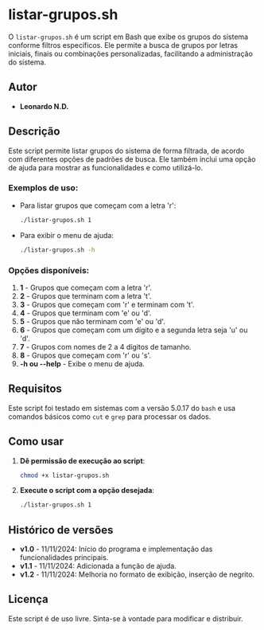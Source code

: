 
# listar-grupos.sh

O `listar-grupos.sh` é um script em Bash que exibe os grupos do sistema conforme filtros específicos. Ele permite a busca de grupos por letras iniciais, finais ou combinações personalizadas, facilitando a administração do sistema.

## Autor
- **Leonardo N.D.**

## Descrição

Este script permite listar grupos do sistema de forma filtrada, de acordo com diferentes opções de padrões de busca. Ele também inclui uma opção de ajuda para mostrar as funcionalidades e como utilizá-lo.

### Exemplos de uso:

- Para listar grupos que começam com a letra 'r':
  ```bash
  ./listar-grupos.sh 1
  ```

- Para exibir o menu de ajuda:
  ```bash
  ./listar-grupos.sh -h
  ```

### Opções disponíveis:
1. **1** - Grupos que começam com a letra 'r'.
2. **2** - Grupos que terminam com a letra 't'.
3. **3** - Grupos que começam com 'r' e terminam com 't'.
4. **4** - Grupos que terminam com 'e' ou 'd'.
5. **5** - Grupos que não terminam com 'e' ou 'd'.
6. **6** - Grupos que começam com um dígito e a segunda letra seja 'u' ou 'd'.
7. **7** - Grupos com nomes de 2 a 4 dígitos de tamanho.
8. **8** - Grupos que começam com 'r' ou 's'.
9. **-h ou --help** - Exibe o menu de ajuda.

## Requisitos

Este script foi testado em sistemas com a versão 5.0.17 do `bash` e usa comandos básicos como `cut` e `grep` para processar os dados.

## Como usar

1. **Dê permissão de execução ao script**:
   ```bash
   chmod +x listar-grupos.sh
   ```

2. **Execute o script com a opção desejada**:
   ```bash
   ./listar-grupos.sh 1
   ```

## Histórico de versões

- **v1.0** - 11/11/2024: Início do programa e implementação das funcionalidades principais.
- **v1.1** - 11/11/2024: Adicionada a função de ajuda.
- **v1.2** - 11/11/2024: Melhoria no formato de exibição, inserção de negrito.

## Licença

Este script é de uso livre. Sinta-se à vontade para modificar e distribuir.

